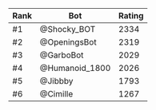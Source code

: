 Rank|Bot|Rating
---|---|---
#1|@Shocky_BOT|2334
#2|@OpeningsBot|2319
#3|@GarboBot|2029
#4|@Humanoid_1800|2026
#5|@Jibbby|1793
#6|@Cimille|1267
